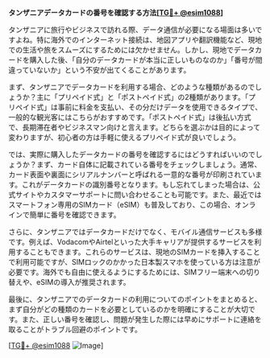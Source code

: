 **タンザニアデータカードの番号を確認する方法[[TG💪+ @esim1088](https://t.me/s/esim1088)]**

タンザニアに旅行やビジネスで訪れる際、データ通信が必要になる場面は多いですよね。特に海外でのインターネット接続は、地図アプリや翻訳機能など、現地での生活や旅をスムーズにするためには欠かせません。しかし、現地でデータカードを購入した後、「自分のデータカードが本当に正しいものなのか」「番号が間違っていないか」という不安が出てくることがあります。

まず、タンザニアでデータカードを利用する場合、どのような種類があるのでしょうか？主に「プリペイド式」と「ポストペイド式」の2種類があります。「プリペイド式」は事前に料金を支払い、その分だけデータを使用できるタイプで、一般的な観光客にはこちらがおすすめです。「ポストペイド式」は後払い方式で、長期滞在者やビジネスマン向けと言えます。どちらを選ぶかは目的によって変わりますが、初心者の方は手軽に使えるプリペイド式が良いでしょう。

では、実際に購入したデータカードの番号を確認するにはどうすればいいのでしょうか？まず、カード自体に記載されている番号をチェックしましょう。通常、カード表面や裏面にシリアルナンバーと呼ばれる一意的な番号が印刷されています。これがデータカードの識別番号となります。もし忘れてしまった場合は、公式サイトやカスタマーサポートに問い合わせることも可能です。また、最近ではスマートフォン専用のSIMカード（eSIM）も普及しており、この場合、オンラインで簡単に番号を確認できます。

さらに、タンザニアではデータカードだけでなく、モバイル通信サービスも多様です。例えば、VodacomやAirtelといった大手キャリアが提供するサービスを利用することもできます。これらのサービスは、現地のSIMカードを挿入することで利用可能ですが、SIMロックのかかった日本製スマホを使っている方は注意が必要です。海外でも自由に使えるようにするためには、SIMフリー端末への切り替えや、eSIMの導入が推奨されます。

最後に、タンザニアでのデータカードの利用についてのポイントをまとめると、まず自分がどの種類のカードを必要としているのかを明確にすることが大切です。また、正しい番号を確認し、問題が発生した際には早めにサポートに連絡を取ることがトラブル回避のポイントです。

[[TG💪+ @esim1088](https://t.me/s/esim1088) ![Image](https://i.postimg.cc/Y0z9fWf4/image.png)]